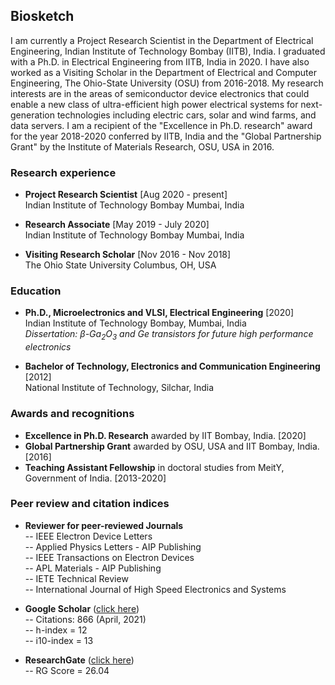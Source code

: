 ## Biosketch

I am currently a Project Research Scientist in the Department of Electrical Engineering, Indian Institute of Technology Bombay (IITB), India. I graduated with a Ph.D. in Electrical Engineering from IITB, India in 2020. I have also worked as a Visiting Scholar in the Department of Electrical and Computer Engineering, The Ohio-State University (OSU) from 2016-2018. My research interests are in the areas of semiconductor device electronics that could enable a new class of ultra-efficient high power electrical systems for next-generation technologies including electric cars, solar and wind farms, and data servers. I am a recipient of the "Excellence in Ph.D. research" award for the year 2018-2020 conferred by IITB, India and the "Global Partnership Grant" by the Institute of Materials Research, OSU, USA in 2016. 

### Research experience

- **Project Research Scientist** [Aug 2020 - present] \
Indian Institute of Technology Bombay Mumbai, India 

- **Research Associate** [May 2019 - July 2020] \
Indian Institute of Technology Bombay Mumbai, India 

- **Visiting Research Scholar** [Nov 2016 - Nov 2018] \
The Ohio State University Columbus, OH, USA 

### Education

- **Ph.D., Microelectronics and VLSI, Electrical Engineering** [2020] \
Indian Institute of Technology Bombay, Mumbai, India                    
_Dissertation: β-Ga<sub>2</sub>O<sub>3</sub> and Ge transistors for future high performance electronics_

- **Bachelor of Technology, Electronics and Communication Engineering** [2012] \
National Institute of Technology, Silchar, India 

### Awards and recognitions
- **Excellence in Ph.D. Research** awarded by IIT Bombay, India. [2020]
- **Global Partnership Grant** awarded by OSU, USA and IIT Bombay, India. [2016]
- **Teaching Assistant Fellowship** in doctoral studies from MeitY, Government of India. [2013-2020]

### Peer review and citation indices
- **Reviewer for peer-reviewed Journals** \
-- IEEE Electron Device Letters \
-- Applied Physics Letters - AIP Publishing \
-- IEEE Transactions on Electron Devices \
-- APL Materials - AIP Publishing \
-- IETE Technical Review \
-- International Journal of High Speed Electronics and Systems

- **Google Scholar** ([click here](https://scholar.google.co.in/citations?user=RM0y4qsAAAAJ&hl=en)) \
-- Citations: 866 (April, 2021) \
-- h-index = 12 \
-- i10-index = 13

- **ResearchGate** ([click here](https://www.researchgate.net/profile/Chandan-Joishi)) \
-- RG Score = 26.04

